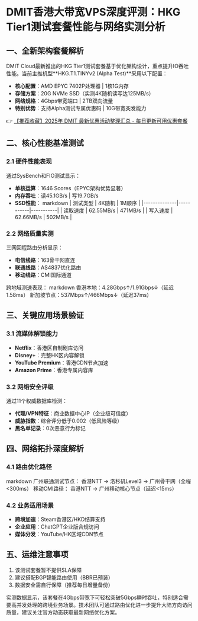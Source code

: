 # DMIT香港大带宽VPS深度评测：HKG Tier1测试套餐性能与网络实测分析

## 一、全新架构套餐解析
DMIT Cloud最新推出的HKG Tier1测试套餐基于优化架构设计，重点提升IO吞吐性能。当前主推机型**HKG.T1.TINYv2 (Alpha Test)**采用以下配置：
- **核心配置**：AMD EPYC 7402P处理器 | 1核1G内存
- **存储方案**：20G NVMe SSD（实测4K随机读写达125MB/s）
- **网络规格**：4Gbps带宽端口 | 2TB双向流量
- **特别优势**：支持Alpha测试专属优惠码 | 10G带宽突发能力

👉 [【推荐收藏】2025年 DMIT 最新优惠活动整理汇总 - 每日更新可用优惠套餐](https://bit.ly/dmit_coupon)

## 二、核心性能基准测试
### 2.1 硬件性能表现
通过SysBench和FIO测试显示：
- **单核运算**：1646 Scores（EPYC架构优势显著）
- **内存吞吐**：读45.1GB/s | 写19.7GB/s
- **SSD性能**：
  markdown
  | 测试类型       | 4K随机    | 1M顺序    |
  |--------------|-----------|-----------|
  | 读取速度      | 62.55MB/s | 471MB/s   |
  | 写入速度      | 62.66MB/s | 502MB/s   |
  

### 2.2 网络质量实测
三网回程路由分析显示：
- **电信线路**：163骨干网直连
- **联通线路**：AS4837优化路由
- **移动线路**：CMI国际通道

跨地域测速表现：
markdown
香港本地：4.28Gbps↑/1.91Gbps↓（延迟1.58ms）
新加坡节点：537Mbps↑/466Mbps↓（延迟37ms）

## 三、关键应用场景验证
### 3.1 流媒体解锁能力
- **Netflix**：香港区自制剧库访问
- **Disney+**：完整HK区内容解锁
- **YouTube Premium**：香港CDN节点加速
- **Amazon Prime**：香港专属内容库

### 3.2 网络安全评级
通过11个权威数据库检测：
- **代理/VPN特征**：商业数据中心IP（企业级可信度）
- **威胁指数**：综合评分低于0.002（低风险等级）
- **黑名单记录**：0次恶意行为标记

## 四、网络拓扑深度解析
### 4.1 路由优化路径
markdown
广州联通测试节点：
香港NTT → 洛杉矶Level3 → 广州骨干网（全程<300ms）
移动CMI路径：
香港NTT → 广州移动核心节点（延迟<15ms）

### 4.2 业务适用场景
- **跨境加速**：Steam香港区/HKD结算支持
- **企业应用**：ChatGPT企业版合规访问
- **媒体分发**：YouTube/HK区域CDN节点

## 五、运维注意事项
1. 该测试套餐暂不提供SLA保障
2. 建议搭配BGP智能路由使用（BBR已预装）
3. 数据安全需自行保障（推荐每日增量备份）

实测数据显示，该套餐在4Gbps带宽下可轻松突破5Gbps瞬时吞吐，特别适合需要高并发处理的跨境业务场景。技术团队可通过路由优化进一步提升大陆方向访问质量，建议关注官方动态获取最新网络优化方案。